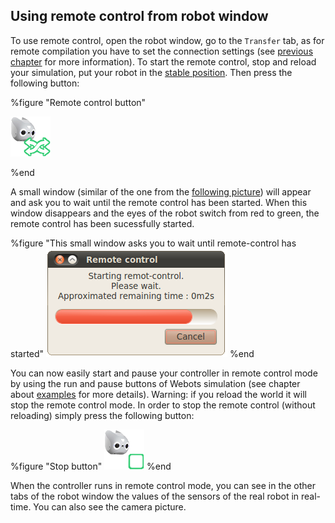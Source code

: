 ## Using remote control from robot window

To use remote control, open the robot window, go to the `Transfer` tab, as for
remote compilation you have to set the connection settings (see
[previous chapter](settings.md) for more information). To start the remote
control, stop and reload your simulation, put your robot in the
[stable position](send-a-controller-to-the-robot.md#start-position-of-the-robot-the-robot-is-sit-down-same-start-position-as-in-simulation).
Then press the following button:

%figure "Remote control button"

![remote.png](images/remote.png)

%end

A small window (similar of the one from the
[following picture](#this-small-window-asks-you-to-wait-until-remote-control-has-started))
will appear and ask you to wait until the remote control has been started. When
this window disappears and the eyes of the robot switch from red to green, the
remote control has been sucessfully started.

%figure "This small window asks you to wait until remote-control has started"
![waitWindow.png](images/waitWindow.png)
%end

You can now easily start and pause
your controller in remote control mode by using the run and pause buttons of
Webots simulation (see chapter about [examples](examples.md) for more details).
Warning: if you reload
the world it will stop the remote control mode. In order to stop the
remote control (without reloading) simply press the following button:

%figure "Stop button"
![stop.png](images/stop.png)
%end

When the controller runs in remote control mode, you can see in the other tabs
of the robot window the values of the sensors of the real robot in real-time.
You can also see the camera picture.
